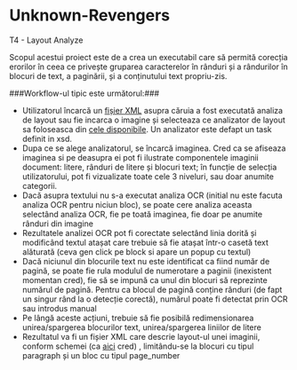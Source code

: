Unknown-Revengers
=================

T4 - Layout Analyze

Scopul acestui proiect este de a crea un executabil care să permită corecția erorilor în ceea ce privește gruparea caracterelor în rânduri și a rândurilor în blocuri de text, a paginării, și a conținutului text propriu-zis.

###Workflow-ul tipic este următorul:###

- Utilizatorul încarcă un <a href="develop/execs/input/input.xml">fișier XML</a> asupra căruia a fost executată analiza de layout sau fie incarca o imagine și selecteaza ce analizator de layout sa foloseasca din <a href="develop/execs/xml_schemas/mock_layout.xsd">cele disponibile</a>. Un analizator este defapt un task definit in xsd. 
- Dupa ce se alege analizatorul, se încarcă imaginea. Cred ca se afiseaza imaginea si pe deasupra ei pot fi ilustrate componentele imaginii document: litere, rânduri de litere și blocuri text; în funcție de selecția utilizatorului, pot fi vizualizate toate cele 3 niveluri, sau doar anumite categorii.
- Dacă asupra textului nu s-a executat analiza OCR (initial nu este facuta analiza OCR pentru niciun bloc), se poate cere analiza aceasta selectând analiza OCR, fie pe toată imaginea, fie doar pe anumite rânduri din imagine
- Rezultatele analizei OCR pot fi corectate selectând linia dorită și modificând textul atașat care trebuie să fie atașat într-o casetă text alăturată (ceva gen click pe block si apare un popup cu textul)
- Dacă niciunul din blocurile text nu este identificat ca fiind număr de pagină, se poate fie rula modulul de numerotare a paginii (inexistent momentan cred), fie să se impună ca unul din blocuri să reprezinte numărul de pagină. Pentru ca blocul de pagină conține rânduri (de fapt un singur rând la o detecție corectă), numărul poate fi detectat prin OCR sau introdus manual
- Pe lângă aceste acțiuni, trebuie să fie posibilă redimensionarea unirea/spargerea blocurilor text, unirea/spargerea liniilor de litere
- Rezultatul va fi un fișier XML care descrie layout-ul unei imaginii, conform schemei (ca <a href="develop/execs/input/input.xml">aici</a> cred) , limitându-se la blocuri cu tipul paragraph și un bloc cu tipul page_number